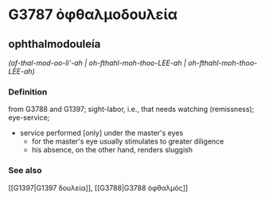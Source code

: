 # G3787 ὀφθαλμοδουλεία

## ophthalmodouleía

_(of-thal-mod-oo-li'-ah | oh-fthahl-moh-thoo-LEE-ah | oh-fthahl-moh-thoo-LEE-ah)_

### Definition

from G3788 and G1397; sight-labor, i.e., that needs watching (remissness); eye-service; 

- service performed [only] under the master's eyes
  - for the master's eye usually stimulates to greater diligence
  - his absence, on the other hand, renders sluggish

### See also

[[G1397|G1397 δουλεία]], [[G3788|G3788 ὀφθαλμός]]
